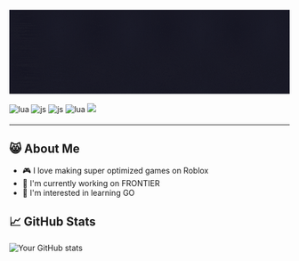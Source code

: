 ![Banner](https://github.com/CoIorEvent8/CoIorEvent8/blob/main/CoIorEvent.gif)

<span>
<img src=https://img.shields.io/badge/luau-%232C2D72.svg?&style=for-the-badge&logo=lua&logoColor=white alt=lua style="margin-bottom: 5px;" />
</span>
<span>
<img src=https://img.shields.io/badge/javascript-%23F7DF1E.svg?&style=for-the-badge&logo=javascript&logoColor=%2331302e alt=js style="margin-bottom: 5px;" />
</span>
<span>
<img src=https://img.shields.io/badge/next.js-%23000000.svg?&style=for-the-badge&logo=next.js&logoColor=white alt=js style="margin-bottom: 5px;" />
</span>
<span>
<img src=https://img.shields.io/badge/node.js-%23339933.svg?&style=for-the-badge&logo=node.js&logoColor=white alt=lua style="margin-bottom: 5px;" />
</span>
<span>
  <img src="https://komarev.com/ghpvc/?username=CoIorEvent8&&style=for-the-badge&abbreviated=true" />
</span>

---

## 😸 About Me

- 🎮 I love making super optimized games on Roblox
- 🏹 I'm currently working on FRONTIER
- 🌱 I'm interested in learning GO

## 📈 GitHub Stats
![Your GitHub stats](https://github-readme-stats.vercel.app/api?username=CoIorEvent8&show_icons=true&theme=tokyonight)
